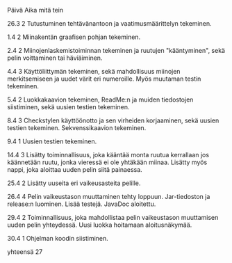 Päivä	  Aika  	mitä tein

26.3	  2	      Tutustuminen tehtävänantoon ja vaatimusmäärittelyn tekeminen.

1.4 	  2	      Miinakentän graafisen pohjan tekeminen.

2.4	    2     	Miinojenlaskemistoiminnan tekeminen ja ruutujen "kääntyminen", sekä pelin voittaminen tai häviäiminen.

4.4	    3     	Käyttöliittymän tekeminen, sekä mahdollisuus miinojen merkitsemiseen ja uudet värit eri numeroille. Myös muutaman testin tekeminen.

5.4	    2	      Luokkakaavion tekeminen, ReadMe:n ja muiden tiedostojen siistiminen, sekä uusien testien tekeminen.

8.4	    3	      Checkstylen käyttöönotto ja sen virheiden korjaaminen, sekä uusien testien tekeminen. Sekvenssikaavion tekeminen.

9.4     1       Uusien testien tekeminen.

14.4    3       Lisätty toiminnallisuus, joka kääntää monta ruutua kerrallaan jos käännetään ruutu, jonka vieressä ei ole yhtäkään miinaa. Lisätty myös nappi, joka aloittaa uuden pelin siitä painaessa.

25.4    2       Lisätty uuseita eri vaikeusasteita pelille.

26.4    4       Pelin vaikeustason muuttaminen tehty loppuun. Jar-tiedoston ja release:n luominen. Lisää testejä. JavaDoc aloitettu.

29.4    2       Toiminnallisuus, joka mahdollistaa pelin vaikeustason muuttamisen uuden pelin yhteydessä. Uusi luokka hoitamaan aloitusnäkymää.

30.4    1       Ohjelman koodin siistiminen.

yhteensä 27
